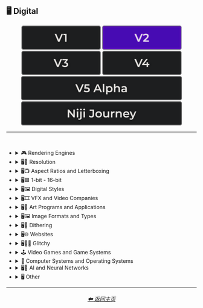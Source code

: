 <h2>🖥 Digital</h2>

<div align="center">

[<img src="/Images/Repo_Parts/Buttons/Version_Buttons/button_version_V1_inactive.webp?raw=true" alt="MidJourney V1" height="64" />](/Pages/MJ_V1/Style_Pages/Sphere/Digital.md)
[<img src="/Images/Repo_Parts/Buttons/Version_Buttons/button_version_V2_active.webp?raw=true" alt="MidJourney V2" height="64" />](/Pages/MJ_V2/Style_Pages/Sphere/Digital.md)
[<img src="/Images/Repo_Parts/Buttons/Version_Buttons/button_version_V3_inactive.webp?raw=true" alt="MidJourney V3" height="64" />](/Pages/MJ_V3/Style_Pages/Sphere/Digital.md)
[<img src="/Images/Repo_Parts/Buttons/Version_Buttons/button_version_V4_inactive.webp?raw=true" alt="MidJourney V4" height="64" />](/Pages/MJ_V4/Style_Pages/Just_The_Style/Digital.md)
<br>
[<img src="/Images/Repo_Parts/Buttons/Version_Buttons/button_version_V5_Alpha_inactive_half.webp?raw=true" alt="MidJourney V5" height="64" />](/Pages/MJ_V5/Style_Pages/Just_The_Style/Digital.md)
[<img src="/Images/Repo_Parts/Buttons/Version_Buttons/button_version_niji_inactive_half.webp?raw=true" alt="Niji Journey" height="64" />](/Pages/Niji_Journey/Style_Pages/Digital.md)

</div>

<hr>
<br>


- <details><summary>🎮 Rendering Engines</summary><p><div align="center">

    | Rendering Engine |
    | :-: |
    | <img src="/Images/MJ_V2/MidJourney_Styles_(sphere)/Wave_13/sphere_Rendering_Engine.webp?raw=true" width="256" /> |
    
    <br>

    | Octane | Cinema4D | C4D |
    | :-: | :-: | :-: |
    | <img src="/Images/MJ_V2/MidJourney_Styles_(sphere)/sphere_octane.webp?raw=true" width="256" /> | <img src="/Images/MJ_V2/MidJourney_Styles_(sphere)/sphere_Cinema4D.webp?raw=true" width="256" /> | <img src="/Images/MJ_V2/MidJourney_Styles_(sphere)/sphere_c4d.webp?raw=true/Images/MJ_V2/MidJourney_Styles_(sphere)/sphere_c4d.webp?raw=true" width="256" /> |
    
    <br>
    
    | Unreal Engine | Unity Engine |
    | :-: | :-: |
    | <img src="/Images/MJ_V2/MidJourney_Styles_(sphere)/sphere_unrealengine.webp?raw=true" width="256" /> | <img src="/Images/MJ_V2/MidJourney_Styles_(sphere)/sphere_unityengine.webp?raw=true" width="256" /> |
    
    <br>
    
    | Rendered in Houdini | Houdini-Render | Redshift Render |
    | :-: | :-: | :-: |
    | <img src="/Images/MJ_V2/MidJourney_Styles_(sphere)/sphere_RenderedInHoudini.webp?raw=true" width="256" /> | <img src="/Images/MJ_V2/MidJourney_Styles_(sphere)/sphere_Houdini-Render.webp?raw=true" width="256" /> | <img src="/Images/MJ_V2/MidJourney_Styles_(sphere)/sphere_RedshiftRender.webp?raw=true" width="256" /> |

    <br>
    
    | Blender Render | Cycles Render | OptiX-Render |
    | :-: | :-: | :-: |
    | <img src="/Images/MJ_V2/MidJourney_Styles_(sphere)/sphere_blenderrender.webp?raw=true" width="256" /> | <img src="/Images/MJ_V2/MidJourney_Styles_(sphere)/sphere_cyclesrender.webp?raw=true" width="256" /> | <img src="/Images/MJ_V2/MidJourney_Styles_(sphere)/sphere_OptiX-Render.webp?raw=true" width="256" /> |

    <br>
    
    | Povray | Vray | CryEngine |
    | :-: | :-: | :-: |
    | <img src="/Images/MJ_V2/MidJourney_Styles_(sphere)/sphere_Povray.webp?raw=true" width="256" /> | <img src="/Images/MJ_V2/MidJourney_Styles_(sphere)/sphere_vray.webp?raw=true" width="256" /> | <img src="/Images/MJ_V2/MidJourney_Styles_(sphere)/sphere_CryEngine.webp?raw=true" width="256" /> | 
    
    <br>
    
    | LuxCoreRender | Silicon Render |
    | :-: | :-: |
    | <img src="/Images/MJ_V2/MidJourney_Styles_(sphere)/sphere_LuxCoreRender.webp?raw=true" width="256" /> | <img src="/Images/MJ_V2/MidJourney_Styles_(sphere)/Wave_11/sphere_Silicon_Render.webp?raw=true" width="256" /> |

    <br>

    | MentalRay-Render | Raylectron |
    | :-: | :-: |
    | <img src="/Images/MJ_V2/MidJourney_Styles_(sphere)/sphere_MentalRay-Render.webp?raw=true" width="256" /> | <img src="/Images/MJ_V2/MidJourney_Styles_(sphere)/sphere_Raylectron.webp?raw=true" width="256" /> |

    <br>
    
    | Infini-D-Render | Zbrush | Sketchfab |
    | :-: | :-: | :-: |
    | <img src="/Images/MJ_V2/MidJourney_Styles_(sphere)/sphere_Infini-D-Render.webp?raw=true" width="256" /> | <img src="/Images/MJ_V2/MidJourney_Styles_(sphere)/sphere_Zbrush.webp?raw=true" width="256" /> | <img src="/Images/MJ_V2/MidJourney_Styles_(sphere)/sphere_Sketchfab.webp?raw=true" width="256" /> |
    
    <br>
    
    | OpenGL | DirectX |
    | :-: | :-: |
    | <img src="/Images/MJ_V2/MidJourney_Styles_(sphere)/sphere_OpenGL.webp?raw=true" width="256" /> | <img src="/Images/MJ_V2/MidJourney_Styles_(sphere)/sphere_DirectX.webp?raw=true" width="256" /> |

    <br>
    
    | Autodesk 3ds Max | SketchUp | Terragen |
    | :-: | :-: | :-: |
    | <img src="/Images/MJ_V2/MidJourney_Styles_(sphere)/sphere_Autodesk_3ds_Max.webp?raw=true" width="256" /> | <img src="/Images/MJ_V2/MidJourney_Styles_(sphere)/sphere_SketchUp.webp?raw=true" width="256" /> | <img src="/Images/MJ_V2/MidJourney_Styles_(sphere)/sphere_Terragen.webp?raw=true" width="256" /> |

    <br>
    
    | Arnold Render |
    | :-: |
    | <img src="/Images/MJ_V2/MidJourney_Styles_(sphere)/Wave_14/sphere_Arnold_Render.webp?raw=true" width="256" /> |

  </div></p></details>


- <details><summary>🖥📐 Resolution</summary><p><div align="center">

    | 4k | 8k | 16k |
    | :-: | :-: | :-: |
    | <img src="/Images/MJ_V2/MidJourney_Styles_(sphere)/sphere_4k.webp?raw=true" width="256" /> | <img src="/Images/MJ_V2/MidJourney_Styles_(sphere)/sphere_8k.webp?raw=true" width="256" /> | <img src="/Images/MJ_V2/MidJourney_Styles_(sphere)/sphere_16k.webp?raw=true" width="256" /> |
    
    <br>
    
    | 32k | Super-Resolution |
    | :-: | :-: |
    |  <img src="/Images/MJ_V2/MidJourney_Styles_(sphere)/sphere_32k.webp?raw=true" width="256" />	| <img src="/Images/MJ_V2/MidJourney_Styles_(sphere)/sphere_Super-resolution.webp?raw=true" width="256" /> |
    
    <br>

    | UHD | Ultra-HD |
    | :-: | :-: |
    | <img src="/Images/MJ_V2/MidJourney_Styles_(sphere)/Wave_14/sphere_UHD.webp?raw=true" width="256" /> | <img src="/Images/MJ_V2/MidJourney_Styles_(sphere)/sphere_Ultra-HD.webp?raw=true" width="256" /> |

    <br>
    
    | HD | Full-HD |
    | :-: | :-: |
    | <img src="/Images/MJ_V2/MidJourney_Styles_(sphere)/sphere_HD.webp?raw=true" width="256" /> | <img src="/Images/MJ_V2/MidJourney_Styles_(sphere)/sphere_Full-HD.webp?raw=true" width="256" /> |

    <br>

    | 144p | 240p | 480p |
    | :-: | :-: | :-: |
    | <img src="/Images/MJ_V2/MidJourney_Styles_(sphere)/Wave_9/sphere_144p.webp?raw=true" width="256" /> | <img src="/Images/MJ_V2/MidJourney_Styles_(sphere)/Wave_9/sphere_240p.webp?raw=true" width="256" /> | <img src="/Images/MJ_V2/MidJourney_Styles_(sphere)/Wave_9/sphere_480p.webp?raw=true" width="256" /> |

    <br>

    | 720p | 1080p |
    | :-: | :-: |
    | <img src="/Images/MJ_V2/MidJourney_Styles_(sphere)/Wave_9/sphere_720p.webp?raw=true" width="256" /> | <img src="/Images/MJ_V2/MidJourney_Styles_(sphere)/Wave_9/sphere_1080p.webp?raw=true" width="256" /> |

    </div></p></details>



- <details><summary>🖥📺 Aspect Ratios and Letterboxing</summary><p><div align="center">

    | Fullscreen | Widescreen | Anamorphic Widescreen |
    | :-: | :-: | :-: |
    | <img src="/Images/MJ_V2/MidJourney_Styles_(sphere)/Wave_9/sphere_Fullscreen.webp?raw=true" width="256" /> | <img src="/Images/MJ_V2/MidJourney_Styles_(sphere)/Wave_9/sphere_Widescreen.webp?raw=true" width="256" /> | <img src="/Images/MJ_V2/MidJourney_Styles_(sphere)/Wave_9/sphere_Anamorphic_Widescreen.webp?raw=true" width="256" /> |

    | Pillarbox | Letterboxing | Windowbox |
    | :-: | :-: | :-: |
    | <img src="/Images/MJ_V2/MidJourney_Styles_(sphere)/Wave_9/sphere_Pillarbox.webp?raw=true" width="256" /> | <img src="/Images/MJ_V2/MidJourney_Styles_(sphere)/Wave_9/sphere_Letterboxing.webp?raw=true" width="256" /> | <img src="/Images/MJ_V2/MidJourney_Styles_(sphere)/Wave_9/sphere_Windowbox.webp?raw=true" width="256" /> |

    </div></p></details>


- <details><summary>🖥🟩 1-bit - 16-bit</summary><p><div align="center">

    | 1-bit | 2-bit | 3-bit |
    | :-: | :-: | :-: |
    | <img src="/Images/MJ_V2/MidJourney_Styles_(sphere)/sphere_1-bit.webp?raw=true" width="256" /> | <img src="/Images/MJ_V2/MidJourney_Styles_(sphere)/sphere_2-bit.webp?raw=true" width="256" /> | <img src="/Images/MJ_V2/MidJourney_Styles_(sphere)/sphere_3-bit.webp?raw=true" width="256" /> | 
    
    <br>
    
    | 4-bit | 4-bit RGB | 6-bit |
    | :-: | :-: | :-: |
    | <img src="/Images/MJ_V2/MidJourney_Styles_(sphere)/sphere_4-bit.webp?raw=true" width="256" /> | <img src="/Images/MJ_V2/MidJourney_Styles_(sphere)/sphere_4-bitRGB.webp?raw=true" width="256" /> | <img src="/Images/MJ_V2/MidJourney_Styles_(sphere)/sphere_6-bit.webp?raw=true" width="256" /> |
    
    <br>
    
    | 8-bit | 8-bit RGB |
    | :-: | :-: |
    | <img src="/Images/MJ_V2/MidJourney_Styles_(sphere)/sphere_8-bit.webp?raw=true" width="256" /> | <img src="/Images/MJ_V2/MidJourney_Styles_(sphere)/sphere_8-bitRGB.webp?raw=true" width="256" /> |
    
    <br>
    
    | 12-bit | 12-bit RGB |
    | :-: | :-: |
    | <img src="/Images/MJ_V2/MidJourney_Styles_(sphere)/sphere_12-bit.webp?raw=true" width="256" /> | <img src="/Images/MJ_V2/MidJourney_Styles_(sphere)/sphere_12-bitRGB.webp?raw=true" width="256" /> |

    <br>
    
    | 16-bit | 16-bit RGB |
    | :-: | :-: |
    | <img src="/Images/MJ_V2/MidJourney_Styles_(sphere)/sphere_16-bit.webp?raw=true" width="256" /> | <img src="/Images/MJ_V2/MidJourney_Styles_(sphere)/sphere_16-bitRGB.webp?raw=true" width="256" /> |

    </div></p></details>


- <details><summary>🖥🖼 Digital Styles</summary><p><div align="center">

    | AR | VR | HQ |
    | :-: | :-: | :-: |
    | <img src="/Images/MJ_V2/MidJourney_Styles_(sphere)/sphere_AR.webp?raw=true" width="256" /> | <img src="/Images/MJ_V2/MidJourney_Styles_(sphere)/sphere_VR.webp?raw=true" width="256" /> | <img src="/Images/MJ_V2/MidJourney_Styles_(sphere)/Wave_14/sphere_HQ.webp?raw=true" width="256" /> |

    <br>
    
    | Virtualcore | Technocore |
    | :-: | :-: |
    | <img src="/Images/MJ_V2/MidJourney_Styles_(sphere)/sphere_Virtualcore.webp?raw=true" width="256" /> | <img src="/Images/MJ_V2/MidJourney_Styles_(sphere)/sphere_Technocore.webp?raw=true" width="256" /> |

    <br>

    | Cyberspace | Cyberdelic |
    | :-: | :-: |
    | <img src="/Images/MJ_V2/MidJourney_Styles_(sphere)/Wave_11/sphere_Cyberspace.webp?raw=true" width="256" /> | <img src="/Images/MJ_V2/MidJourney_Styles_(sphere)/sphere_Cyberdelic.webp?raw=true" width="256" /> |

    <br>

    | Cyberprep | Cybernoir | Cybernetics |
    | :-: | :-: | :-: |
    | <img src="/Images/MJ_V2/MidJourney_Styles_(sphere)/sphere_Cyberprep.webp?raw=true" width="256" /> | <img src="/Images/MJ_V2/MidJourney_Styles_(sphere)/Wave_11/sphere_Cybernoir.webp?raw=true" width="256" /> | <img src="/Images/MJ_V2/MidJourney_Styles_(sphere)/Wave_14/sphere_Cybernetics.webp?raw=true" width="256" /> |

    <br>

    | Hexatron | Trillwave |
    | :-: | :-: |
    | <img src="/Images/MJ_V2/MidJourney_Styles_(sphere)/sphere_Hexatron.webp?raw=true" width="256" /> | <img src="/Images/MJ_V2/MidJourney_Styles_(sphere)/Wave_11/sphere_Trillwave.webp?raw=true" width="256" /> |

    <br>

    | Analog | Analogpunk |
    | :-: | :-: |
    | <img src="/Images/MJ_V2/MidJourney_Styles_(sphere)/Wave_13/sphere_Analog.webp?raw=true" width="256" /> | <img src="/Images/MJ_V2/MidJourney_Styles_(sphere)/sphere_Analogpunk.webp?raw=true" width="256" /> |

    <br>

    | Digital | Digitalpunk |
    | :-: | :-: |
    | <img src="/Images/MJ_V2/MidJourney_Styles_(sphere)/Wave_13/sphere_Digital.webp?raw=true" width="256" /> | <img src="/Images/MJ_V2/MidJourney_Styles_(sphere)/sphere_Digitalpunk.webp?raw=true" width="256" /> |

    <br>

    | Cyber Minimalism | Frutiger Aero | Abstract Tech |
    | :-: | :-: | :-: |
    | <img src="/Images/MJ_V2/MidJourney_Styles_(sphere)/Wave_10/sphere_Cyber_Minimalism.webp?raw=true" width="256" /> | <img src="/Images/MJ_V2/MidJourney_Styles_(sphere)/Wave_10/sphere_Frutiger_Aero.webp?raw=true" width="256" /> | <img src="/Images/MJ_V2/MidJourney_Styles_(sphere)/Wave_10/sphere_Abstract_Tech.webp?raw=true" width="256" /> |

    <br>

    | Emulated | Pixelscape |
    | :-: | :-: |
    | <img src="/Images/MJ_V2/MidJourney_Styles_(sphere)/sphere_Pixelscape.webp?raw=true" width="256" /> | <img src="/Images/MJ_V2/MidJourney_Styles_(sphere)/sphere_Emulated.webp?raw=true" width="256" /> |

    <br>

    | Memecore | Old Memecore |
    | :-: | :-: |
    | <img src="/Images/MJ_V2/MidJourney_Styles_(sphere)/Wave_9/sphere_Memecore.webp?raw=true" width="256" /> | <img src="/Images/MJ_V2/MidJourney_Styles_(sphere)/Wave_10/sphere_Old_Memecore.webp?raw=true" width="256" /> |

    <br>

    | Old Web |
    | :-: |
    | <img src="/Images/MJ_V2/MidJourney_Styles_(sphere)/Wave_10/sphere_Old_Web.webp?raw=true" width="256" /> |

    <br>

    | Algorithmic |
    | :-: |
    | <img src="/Images/MJ_V2/MidJourney_Styles_(sphere)/sphere_algorithmic.webp?raw=true" width="256" /> |

  </div></p></details>
 
- <details><summary>🖥🎞 VFX and Video Companies</summary><p><div align="center">

    | Disney | Pixar | Dreamworks |
    | :-: | :-: | :-: |
    | <img src="/Images/MJ_V2/MidJourney_Styles_(sphere)/sphere_Disney.webp?raw=true" width="256" /> | <img src="/Images/MJ_V2/MidJourney_Styles_(sphere)/sphere_Pixar.webp?raw=true" width="256" /> | <img src="/Images/MJ_V2/MidJourney_Styles_(sphere)/sphere_Dreamworks.webp?raw=true" width="256" /> |

    | IMAX | Imageworks | Framestore |
    | :-: | :-: | :-: |
    | <img src="/Images/MJ_V2/MidJourney_Styles_(sphere)/sphere_IMAX.webp?raw=true" width="256" /> | <img src="/Images/MJ_V2/MidJourney_Styles_(sphere)/sphere_Imageworks.webp?raw=true" width="256" /> | <img src="/Images/MJ_V2/MidJourney_Styles_(sphere)/sphere_Framestore.webp?raw=true" width="256" /> |

    | Pixomondo | Luma Pictures | Criterion Collection |
    | :-: | :-: | :-: |
    | <img src="/Images/MJ_V2/MidJourney_Styles_(sphere)/sphere_Pixomondo.webp?raw=true" width="256" /> | <img src="/Images/MJ_V2/MidJourney_Styles_(sphere)/sphere_Luma_Pictures.webp?raw=true" width="256" /> | <img src="/Images/MJ_V2/MidJourney_Styles_(sphere)/sphere_Criterion_Collection.webp?raw=true" width="256" /> |

  </div></p></details>

- <details><summary>🖥🎨 Art Programs and Applications</summary><p><div align="center">

    | Program | App | Application |
    | :-: | :-: | :-: |
    | <img src="/Images/MJ_V2/MidJourney_Styles_(sphere)/Wave_13/sphere_Program.webp?raw=true" width="256" /> | <img src="/Images/MJ_V2/MidJourney_Styles_(sphere)/Wave_13/sphere_App.webp?raw=true" width="256" /> | <img src="/Images/MJ_V2/MidJourney_Styles_(sphere)/Wave_13/sphere_Application.webp?raw=true" width="256" /> |
    
    <br>

    | Microsoft Paint | MSPaint | Drawn in Kid Pix |
    | :-: | :-: | :-: |
    | <img src="/Images/MJ_V2/MidJourney_Styles_(sphere)/sphere_MicrosoftPaint.webp?raw=true" width="256" /> | <img src="/Images/MJ_V2/MidJourney_Styles_(sphere)/sphere_MSPaint.webp?raw=true" width="256" /> | <img src="/Images/MJ_V2/MidJourney_Styles_(sphere)/sphere_Drawn_in_Kid_Pix.webp?raw=true" width="256" /> |
    
    <br>
    
    | Photoshop | Adobe Lightroom | Drawn in Illustrator |
    | :-: | :-: | :-: |
    | <img src="/Images/MJ_V2/MidJourney_Styles_(sphere)/sphere_photoshop.webp?raw=true" width="256" /> | <img src="/Images/MJ_V2/MidJourney_Styles_(sphere)/sphere_Adobe_Lightroom.webp?raw=true" width="256" /> | <img src="/Images/MJ_V2/MidJourney_Styles_(sphere)/sphere_Drawn_in_Illustrator.webp?raw=true" width="256" /> |

    <br>

    | Adobe Premier | After Effects |
    | :-: | :-: |
    | <img src="/Images/MJ_V2/MidJourney_Styles_(sphere)/sphere_Adobe_Premier.webp?raw=true" width="256" /> | <img src="/Images/MJ_V2/MidJourney_Styles_(sphere)/sphere_After_Effects.webp?raw=true" width="256" /> |

    <br>

    | Adobe Flash | Shockwave Flashplayer |
    | :-: | :-: |
    | <img src="/Images/MJ_V2/MidJourney_Styles_(sphere)/sphere_Adobe_Flash.webp?raw=true" width="256" /> | <img src="/Images/MJ_V2/MidJourney_Styles_(sphere)/sphere_Shockwave_Flashplayer.webp?raw=true" width="256" /> |

    <br>

    | Drawn in Paint.NET | Drawn in GIMP | Drawn in Photo-Paint-X5 |
    | :-: | :-: | :-: |
    | <img src="/Images/MJ_V2/MidJourney_Styles_(sphere)/sphere_Drawn_in_Paint.NET.webp?raw=true" width="256" /> | <img src="/Images/MJ_V2/MidJourney_Styles_(sphere)/sphere_Drawn_in_GIMP.webp?raw=true" width="256" /> | <img src="/Images/MJ_V2/MidJourney_Styles_(sphere)/sphere_Drawn_in_Photo-Paint-X5.webp?raw=true" width="256" /> |

    <br>

    | Drawn in Aseprite | Drawn in Pyxel Edit |
    | :-: | :-: |
    | <img src="/Images/MJ_V2/MidJourney_Styles_(sphere)/sphere_Drawn_in_Aseprite.webp?raw=true" width="256" /> | <img src="/Images/MJ_V2/MidJourney_Styles_(sphere)/sphere_Drawn_in_Pyxel_Edit.webp?raw=true" width="256" /> |

  </div></p></details>



- <details><summary>🖥🖼 Image Formats and Types</summary><p><div align="center">

    | Graphic | Graphics |
    | :-: | :-: |
    | <img src="/Images/MJ_V2/MidJourney_Styles_(sphere)/Wave_13/sphere_Graphic.webp?raw=true" width="256" /> | <img src="/Images/MJ_V2/MidJourney_Styles_(sphere)/Wave_13/sphere_Graphics.webp?raw=true" width="256" /> |
    
    <br>
    
    | Picture | Image |
    | :-: | :-: |
    | <img src="/Images/MJ_V2/MidJourney_Styles_(sphere)/Wave_13/sphere_Picture.webp?raw=true" width="256" /> | <img src="/Images/MJ_V2/MidJourney_Styles_(sphere)/Wave_13/sphere_Image.webp?raw=true" width="256" /> |
    
    <br>

    | Raster | Vector Graphics |
    | :-: | :-: |
    | <img src="/Images/MJ_V2/MidJourney_Styles_(sphere)/sphere_raster.webp?raw=true" width="256" /> | <img src="/Images/MJ_V2/MidJourney_Styles_(sphere)/sphere_vectorgraphics.webp?raw=true" width="256" /> |
    
    <br>
    
    | Bitmap | Jpeg | Icon |
    | :-: | :-: | :-: |
    | <img src="/Images/MJ_V2/MidJourney_Styles_(sphere)/sphere_bitmap.webp?raw=true" width="256" /> | <img src="/Images/MJ_V2/MidJourney_Styles_(sphere)/sphere_jpeg.webp?raw=true" width="256" /> | <img src="/Images/MJ_V2/MidJourney_Styles_(sphere)/sphere_icon.webp?raw=true" width="256" /> |
    
    <br>

    | Animated GIF | Video |
    | :-: | :-: |
    | <img src="/Images/MJ_V2/MidJourney_Styles_(sphere)/Wave_10/sphere_Animated_GIF.webp?raw=true" width="256" /> | <img src="/Images/MJ_V2/MidJourney_Styles_(sphere)/Wave_13/sphere_Video.webp?raw=true" width="256" /> |

    <br>

    | Render | Rendered | Rendering |
    | :-: | :-: | :-: |
    | <img src="/Images/MJ_V2/MidJourney_Styles_(sphere)/Wave_13/sphere_Render.webp?raw=true" width="256" /> | <img src="/Images/MJ_V2/MidJourney_Styles_(sphere)/Wave_13/sphere_Rendered.webp?raw=true" width="256" /> | <img src="/Images/MJ_V2/MidJourney_Styles_(sphere)/Wave_13/sphere_Rendering.webp?raw=true" width="256" /> |
    
    <br>

    | 3D Model | 3D Render | Precision Rendering |
    | :-: | :-: | :-: |
    | <img src="/Images/MJ_V2/MidJourney_Styles_(sphere)/sphere_3Dmodel.webp?raw=true" width="256" /> | <img src="/Images/MJ_V2/MidJourney_Styles_(sphere)/sphere_3Drender.webp?raw=true" width="256" /> | <img src="/Images/MJ_V2/MidJourney_Styles_(sphere)/sphere_Precision_Rendering.webp?raw=true" width="256" /> |
    
    <br>
    
    | Wiremap | Lowpoly | Low Poly |
    | :-: | :-: | :-: |
    | <img src="/Images/MJ_V2/MidJourney_Styles_(sphere)/sphere_Wiremap.webp?raw=true" width="256" /> | <img src="/Images/MJ_V2/MidJourney_Styles_(sphere)/sphere_Lowpoly.webp?raw=true" width="256" /> | <img src="/Images/MJ_V2/MidJourney_Styles_(sphere)/sphere_Low_Poly.webp?raw=true" width="256" /> |

    <br>

    | Pre-Rendered Graphics | Physically Based Rendering |
    | :-: | :-: |
    | <img src="/Images/MJ_V2/MidJourney_Styles_(sphere)/sphere_Pre-rendered_graphics.webp?raw=true" width="256" /> | <img src="/Images/MJ_V2/MidJourney_Styles_(sphere)/sphere_Physically_Based_Rendering.webp?raw=true" width="256" /> |

    <br>
    
    | Holographic | Holography |
    | :-: | :-: |
    | <img src="/Images/MJ_V2/MidJourney_Styles_(sphere)/sphere_holographic.webp?raw=true" width="256" /> | <img src="/Images/MJ_V2/MidJourney_Styles_(sphere)/sphere_Holography.webp?raw=true" width="256" /> |
    
    <br>
    
    | Texture | Seamless Texture |
    | :-: | :-: |
    | <img src="/Images/MJ_V2/MidJourney_Styles_(sphere)/Wave_13/sphere_Texture.webp?raw=true" width="256" /> | <img src="/Images/MJ_V2/MidJourney_Styles_(sphere)/Wave_13/sphere_Seamless_Texture.webp?raw=true" width="256" /> |
    
    <br>

    | Digital Art | Pixel Art | Voxel Art |
    | :-: | :-: | :-: |
    | <img src="/Images/MJ_V2/MidJourney_Styles_(sphere)/sphere_digitalart.webp?raw=true" width="256" /> | <img src="/Images/MJ_V2/MidJourney_Styles_(sphere)/sphere_pixelart.webp?raw=true" width="256" /> | <img src="/Images/MJ_V2/MidJourney_Styles_(sphere)/sphere_voxelart.webp?raw=true" width="256" /> | 
    
    <br>

    | Pixel-Perfect | ASCII | Tilemap |
    | :-: | :-: | :-: |
    | <img src="/Images/MJ_V2/MidJourney_Styles_(sphere)/sphere_Pixel-Perfect.webp?raw=true" width="256" /> | <img src="/Images/MJ_V2/MidJourney_Styles_(sphere)/sphere_ASCII.webp?raw=true" width="256" /> | <img src="/Images/MJ_V2/MidJourney_Styles_(sphere)/sphere_tilemap.webp?raw=true" width="256" /> |
    
    <br>
    
    | Meme | NFT | Clip Art |
    | :-: | :-: | :-: |
    | <img src="/Images/MJ_V2/MidJourney_Styles_(sphere)/sphere_Meme.webp?raw=true" width="256" /> | <img src="/Images/MJ_V2/MidJourney_Styles_(sphere)/sphere_NFT.webp?raw=true" width="256" /> | <img src="/Images/MJ_V2/MidJourney_Styles_(sphere)/sphere_Clip_Art.webp?raw=true" width="256" /> |
    
    <br>
    
    | Photomontage | Stock Photo | Wallpaper |
    | :-: | :-: | :-: |
    | <img src="/Images/MJ_V2/MidJourney_Styles_(sphere)/sphere_Photomontage.webp?raw=true" width="256" /> | <img src="/Images/MJ_V2/MidJourney_Styles_(sphere)/sphere_Stock_Photo.webp?raw=true" width="256" /> | <img src="/Images/MJ_V2/MidJourney_Styles_(sphere)/sphere_Wallpaper.webp?raw=true" width="256" /> |

    <br>

    | Procedural Texture | Algorithmic Art | Character Design |
    | :-: | :-: | :-: |
    | <img src="/Images/MJ_V2/MidJourney_Styles_(sphere)/sphere_Procedural_Texture.webp?raw=true" width="256" /> | <img src="/Images/MJ_V2/MidJourney_Styles_(sphere)/sphere_Algorithmic_Art.webp?raw=true" width="256" /> | <img src="/Images/MJ_V2/MidJourney_Styles_(sphere)/Wave_12/sphere_Character_Design.webp?raw=true" width="256" /> |

    <br>
    
    | Creative Commons Attribution |
    | :-: |
    | <img src="/Images/MJ_V2/MidJourney_Styles_(sphere)/Wave_14/sphere_Creative_Commons_Attribution.webp?raw=true" width="256" /> |

  </div></p></details>



- <details><summary>🖥🏁 Dithering</summary><p><div align="center">

    | Dither | Dithering |
    | :-: | :-: |
    | <img src="/Images/MJ_V2/MidJourney_Styles_(sphere)/Wave_13/sphere_Dither.webp?raw=true" width="256" /> | <img src="/Images/MJ_V2/MidJourney_Styles_(sphere)/sphere_dithering.webp?raw=true" width="256" /> |
    
    <br>

    | Floyd–Steinberg Dithering | Bayer-Matrix Dithering |
    | :-: | :-: |
    | <img src="/Images/MJ_V2/MidJourney_Styles_(sphere)/sphere_FloydSteinberg_Dithering.webp?raw=true" width="256" /> | <img src="/Images/MJ_V2/MidJourney_Styles_(sphere)/sphere_Bayer-Matrix_Dithering.webp?raw=true" width="256" /> |

    <br>

    | 2x2-Bayer-Matrix Dithering | 4x4-Bayer-Matrix Dithering | 8x8-Bayer-Matrix Dithering |
    | :-: | :-: | :-: |
    | <img src="/Images/MJ_V2/MidJourney_Styles_(sphere)/sphere_2x2-Bayer-Matrix_Dithering.webp?raw=true" width="256" /> | <img src="/Images/MJ_V2/MidJourney_Styles_(sphere)/sphere_4x4-Bayer-Matrix_Dithering.webp?raw=true" width="256" /> | <img src="/Images/MJ_V2/MidJourney_Styles_(sphere)/sphere_8x8-Bayer-Matrix_Dithering.webp?raw=true" width="256" /> |

    <br>

    | Burkes Dithering | Stucki Dithering | Atkinson Dithering |
    | :-: | :-: | :-: |
    | <img src="/Images/MJ_V2/MidJourney_Styles_(sphere)/sphere_Burkes_Dithering.webp?raw=true" width="256" /> | <img src="/Images/MJ_V2/MidJourney_Styles_(sphere)/sphere_Stucki_Dithering.webp?raw=true" width="256" /> | <img src="/Images/MJ_V2/MidJourney_Styles_(sphere)/sphere_Atkinson_Dithering.webp?raw=true" width="256" /> |

    <br>

    | Jarvis-Judice-Ninke Dithering | Sierra Dithering | Gradient-Based Error-Diffusion Dithering |
    | :-: | :-: | :-: |
    | <img src="/Images/MJ_V2/MidJourney_Styles_(sphere)/sphere_Jarvis-Judice-Ninke_Dithering.webp?raw=true" width="256" /> | <img src="/Images/MJ_V2/MidJourney_Styles_(sphere)/sphere_Sierra_Dithering.webp?raw=true" width="256" /> | <img src="/Images/MJ_V2/MidJourney_Styles_(sphere)/sphere_Gradient-Based_Error-Diffusion_Dithering.webp?raw=true" width="256" /> |

  </div></p></details>



- <details><summary>🖥🌐 Websites</summary><p><div align="center">

    | Website | Webbrutalism | Geocities |
    | :-: | :-: | :-: |
    | <img src="/Images/MJ_V2/MidJourney_Styles_(sphere)/sphere_Website.webp?raw=true" width="256" /> | <img src="/Images/MJ_V2/MidJourney_Styles_(sphere)/sphere_Webbrutalism.webp?raw=true" width="256" /> | <img src="/Images/MJ_V2/MidJourney_Styles_(sphere)/sphere_Geocities.webp?raw=true" width="256" /> |
    
    <br>

    | Artstation | Trending on Artstation | Polycount |
    | :-: | :-: | :-: |
    | <img src="/Images/MJ_V2/MidJourney_Styles_(sphere)/sphere_Artstation.webp?raw=true" width="256" /> | <img src="/Images/MJ_V2/MidJourney_Styles_(sphere)/sphere_TrendingonArtstation.webp?raw=true" width="256" /> | <img src="/Images/MJ_V2/MidJourney_Styles_(sphere)/Wave_9/sphere_Polycount.webp?raw=true" width="256" /> |
    
    <br>

    | DeviantArt | Flickr | Behance |
    | :-: | :-: | :-: |
    | <img src="/Images/MJ_V2/MidJourney_Styles_(sphere)/sphere_DeviantArt.webp?raw=true" width="256" /> | <img src="/Images/MJ_V2/MidJourney_Styles_(sphere)/sphere_Flickr.webp?raw=true" width="256" />  | <img src="/Images/MJ_V2/MidJourney_Styles_(sphere)/Wave_14/sphere_Behance.webp?raw=true" width="256" /> |

    <br>
    
    | Social Media |
    | :-: |
    | <img src="/Images/MJ_V2/MidJourney_Styles_(sphere)/sphere_Social_Media.webp?raw=true" width="256" /> |

    <br>

    | Art on Instagram | Instagram-Art | Artstation-Art |
    | :-: | :-: | :-: |
    | <img src="/Images/MJ_V2/MidJourney_Styles_(sphere)/sphere_ArtonInstagram.webp?raw=true" width="256" /> | <img src="/Images/MJ_V2/MidJourney_Styles_(sphere)/Wave_13/sphere_Instagram-Art.webp?raw=true" width="256" /> | <img src="/Images/MJ_V2/MidJourney_Styles_(sphere)/Wave_13/sphere_Artstation-Art.webp?raw=true" width="256" /> |
    
    <br>
    
    | CGSociety | Pixiv | Unsplash |
    | :-: | :-: | :-: |
    | <img src="/Images/MJ_V2/MidJourney_Styles_(sphere)/sphere_CGSociety.webp?raw=true" width="256" /> | <img src="/Images/MJ_V2/MidJourney_Styles_(sphere)/sphere_Pixiv.webp?raw=true" width="256" /> | <img src="/Images/MJ_V2/MidJourney_Styles_(sphere)/sphere_Unsplash.webp?raw=true" width="256" /> |

    <br>
    
    | Google Maps |
    | :-: |
    | <img src="/Images/MJ_V2/MidJourney_Styles_(sphere)/Wave_12/sphere_Google_Maps.webp?raw=true" width="256" /> |

  </div></p></details>


- <details><summary>🖥👩‍💻 Glitchy</summary><p><div align="center">

    | Glitchcore | Matrix |
    | :-: | :-: |
    | <img src="/Images/MJ_V2/MidJourney_Styles_(sphere)/sphere_Glitchcore.webp?raw=true" width="256" /> | <img src="/Images/MJ_V2/MidJourney_Styles_(sphere)/sphere_matrix.webp?raw=true" width="256" /> |

    | Glitchy | Glitching |
    | :-: | :-: |
    | <img src="/Images/MJ_V2/MidJourney_Styles_(sphere)/sphere_glitchy.webp?raw=true" width="256" /> | <img src="/Images/MJ_V2/MidJourney_Styles_(sphere)/sphere_Glitching.webp?raw=true" width="256" /> |
    
    <br>
    
    | Data Moshing | Datamoshing | Databending |
    | :-: | :-: | :-: |
    | <img src="/Images/MJ_V2/MidJourney_Styles_(sphere)/sphere_data_moshing.webp?raw=true" width="256" /> | <img src="/Images/MJ_V2/MidJourney_Styles_(sphere)/sphere_datamoshing.webp?raw=true" width="256" /> | <img src="/Images/MJ_V2/MidJourney_Styles_(sphere)/sphere_Databending.webp?raw=true" width="256" /> |
    
    <br>
    
    | Data Manipulation | Artifacting | Fuzzing |
    | :-: | :-: | :-: |
    | <img src="/Images/MJ_V2/MidJourney_Styles_(sphere)/sphere_Data_Manipulation.webp?raw=true" width="256" /> | <img src="/Images/MJ_V2/MidJourney_Styles_(sphere)/sphere_Artifacting.webp?raw=true" width="256" /> | <img src="/Images/MJ_V2/MidJourney_Styles_(sphere)/sphere_Fuzzing.webp?raw=true" width="256" /> |

  </div></p></details>


- <details><summary>🕹 Video Games and Game Systems</summary><p>

  - <details><summary>🕹🖼 Video Game Styles</summary><p><div align="center">

    | Game | Video Game | Flash Game |
    | :-: | :-: | :-: |
    | <img src="/Images/MJ_V2/MidJourney_Styles_(sphere)/Wave_13/sphere_Game.webp?raw=true" width="256" /> | <img src="/Images/MJ_V2/MidJourney_Styles_(sphere)/sphere_videogame.webp?raw=true" width="256" /> | <img src="/Images/MJ_V2/MidJourney_Styles_(sphere)/sphere_Flash_Game.webp?raw=true" width="256" /> |
    
    <br>
    
    | HD Mod |
    | :-: |
    | <img src="/Images/MJ_V2/MidJourney_Styles_(sphere)/sphere_HD_Mod.webp?raw=true" width="256" /> |
    
    <br>
    
    | Gamercore | Nintencore | Nintendo |
    | :-: | :-: | :-: |
    | <img src="/Images/MJ_V2/MidJourney_Styles_(sphere)/sphere_Gamercore.webp?raw=true" width="256" /> | <img src="/Images/MJ_V2/MidJourney_Styles_(sphere)/sphere_Nintencore.webp?raw=true" width="256" /> | <img src="/Images/MJ_V2/MidJourney_Styles_(sphere)/Wave_14/sphere_Nintendo.webp?raw=true" width="256" /> |
    
    <br>
    
    | Tetris | Pacman |
    | :-: | :-: |
    | <img src="/Images/MJ_V2/MidJourney_Styles_(sphere)/sphere_Tetris.webp?raw=true" width="256" /> | <img src="/Images/MJ_V2/MidJourney_Styles_(sphere)/sphere_Pacman.webp?raw=true" width="256" /> |
    
    <br>
    
    | Minecraft | Terraria |
    | :-: | :-: |
    | <img src="/Images/MJ_V2/MidJourney_Styles_(sphere)/sphere_Minecraft.webp?raw=true" width="256" /> | <img src="/Images/MJ_V2/MidJourney_Styles_(sphere)/sphere_Terraria.webp?raw=true" width="256" /> |
    
    <br>
    
    | Roblox |
    | :-: |
    | <img src="/Images/MJ_V2/MidJourney_Styles_(sphere)/Wave_10/sphere_Roblox.webp?raw=true" width="256" /> |
    
    <br>
    
    | No Mans Sky |
    | :-: |
    | <img src="/Images/MJ_V2/MidJourney_Styles_(sphere)/Wave_10/sphere_No_Mans_Sky.webp?raw=true" width="256" /> |
    
    <br>
    
    | Farmville |
    | :-: |
    | <img src="/Images/MJ_V2/MidJourney_Styles_(sphere)/Wave_14/sphere_Farmville.webp?raw=true" width="256" /> |
    
    <br>
    
    | Guitar Hero |
    | :-: |
    | <img src="/Images/MJ_V2/MidJourney_Styles_(sphere)/Wave_14/sphere_Guitar_Hero.webp?raw=true" width="256" /> |
    
    <br>
    
    | Fallout | Skyrim |
    | :-: | :-: |
    | <img src="/Images/MJ_V2/MidJourney_Styles_(sphere)/sphere_Fallout.webp?raw=true" width="256" /> | <img src="/Images/MJ_V2/MidJourney_Styles_(sphere)/sphere_Skyrim.webp?raw=true" width="256" /> |
    
    <br>
    
    | Polybius | LSD-Dream-Emulator |
    | :-: | :-: |
    | <img src="/Images/MJ_V2/MidJourney_Styles_(sphere)/sphere_Polybius.webp?raw=true" width="256" /> | <img src="/Images/MJ_V2/MidJourney_Styles_(sphere)/sphere_LSD-Dream-Emulator.webp?raw=true" width="256" /> |

    </div></p></details>


  - <details><summary>🕹👾 Game System Graphics</summary><p><div align="center">

    | Atari Graphics |
    | :-: |
    | <img src="/Images/MJ_V2/MidJourney_Styles_(sphere)/sphere_AtariGraphics.webp?raw=true" width="256" /> |

    <br>

    | Atari 2600 | Atari 2600 Palette |
    | :-: | :-: |
    | <img src="/Images/MJ_V2/MidJourney_Styles_(sphere)/sphere_Atari_2600.webp?raw=true" width="256" /> | <img src="/Images/MJ_V2/MidJourney_Styles_(sphere)/sphere_Atari_2600_Palette.webp?raw=true" width="256" /> |

    <br>

    | Atari ST | Atari ST Palette |
    | :-: | :-: |
    | <img src="/Images/MJ_V2/MidJourney_Styles_(sphere)/sphere_Atari_ST.webp?raw=true" width="256" /> | <img src="/Images/MJ_V2/MidJourney_Styles_(sphere)/sphere_Atari_ST_Palette.webp?raw=true" width="256" /> |

    <br>

    | PS1 Graphics |
    | :-: |
    | <img src="/Images/MJ_V2/MidJourney_Styles_(sphere)/sphere_PS1_Graphics.webp?raw=true" width="256" /> |

    <br>

    | PS2 Graphics | PS3 Graphics |
    | :-: | :-: |
    | <img src="/Images/MJ_V2/MidJourney_Styles_(sphere)/Wave_10/sphere_PS2_Graphics.webp?raw=true" width="256" /> | <img src="/Images/MJ_V2/MidJourney_Styles_(sphere)/Wave_10/sphere_PS3_Graphics.webp?raw=true" width="256" /> |
    
    <br>
    
    | PS4 Graphics | PS5 Graphics |
    | :-: | :-: |
    | <img src="/Images/MJ_V2/MidJourney_Styles_(sphere)/Wave_10/sphere_PS4_Graphics.webp?raw=true" width="256" /> | <img src="/Images/MJ_V2/MidJourney_Styles_(sphere)/Wave_10/sphere_PS5_Graphics.webp?raw=true" width="256" /> |
    
    <br>
    
    | PSP Graphics | PS Vita Graphics |
    | :-: | :-: |
    | <img src="/Images/MJ_V2/MidJourney_Styles_(sphere)/Wave_10/sphere_PSP_Graphics.webp?raw=true" width="256" /> | <img src="/Images/MJ_V2/MidJourney_Styles_(sphere)/Wave_10/sphere_PS_Vita_Graphics.webp?raw=true" width="256" /> |
    
    <br>

    | Xbox Graphics | Xbox 360 Graphics |
    | :-: | :-: |
    | <img src="/Images/MJ_V2/MidJourney_Styles_(sphere)/Wave_10/sphere_Xbox_Graphics.webp?raw=true" width="256" /> | <img src="/Images/MJ_V2/MidJourney_Styles_(sphere)/sphere_Xbox_360_Graphics.webp?raw=true" width="256" /> |

    <br>

    | Xbox One Graphics | Xbox One X Graphics |
    | :-: | :-: |
    | <img src="/Images/MJ_V2/MidJourney_Styles_(sphere)/Wave_10/sphere_Xbox_One_Graphics.webp?raw=true" width="256" /> | <img src="/Images/MJ_V2/MidJourney_Styles_(sphere)/Wave_10/sphere_Xbox_One_X_Graphics.webp?raw=true" width="256" /> |

    <br>

    | NES | NES Palette |
    | :-: | :-: |
    | <img src="/Images/MJ_V2/MidJourney_Styles_(sphere)/sphere_NES.webp?raw=true" width="256" /> | <img src="/Images/MJ_V2/MidJourney_Styles_(sphere)/sphere_NES_Palette.webp?raw=true" width="256" /> |

    <br>

    | SNES | SNES Palette |
    | :-: | :-: |
    | <img src="/Images/MJ_V2/MidJourney_Styles_(sphere)/sphere_SNES.webp?raw=true" width="256" /> | <img src="/Images/MJ_V2/MidJourney_Styles_(sphere)/sphere_SNES_Palette.webp?raw=true" width="256" /> |

    <br>

    | Nintendo 64 Graphics | GameCube Graphics |
    | :-: | :-: |
    | <img src="/Images/MJ_V2/MidJourney_Styles_(sphere)/sphere_Nintendo_64_Graphics.webp?raw=true" width="256" /> | <img src="/Images/MJ_V2/MidJourney_Styles_(sphere)/Wave_10/sphere_GameCube_Graphics.webp?raw=true" width="256" /> |

    <br>

    | Wii Graphics | Wii U Graphics |
    | :-: | :-: |
    | <img src="/Images/MJ_V2/MidJourney_Styles_(sphere)/sphere_Wii_Graphics.webp?raw=true" width="256" /> | <img src="/Images/MJ_V2/MidJourney_Styles_(sphere)/Wave_10/sphere_Wii_U_Graphics.webp?raw=true" width="256" /> |

    <br>

    | Nintendo Switch Graphics |
    | :-: |
    | <img src="/Images/MJ_V2/MidJourney_Styles_(sphere)/Wave_10/sphere_Nintendo_Switch_Graphics.webp?raw=true" width="256" /> |

    <br>

    | Game Boy | Game Boy Palette | Gameboy Graphics |
    | :-: | :-: | :-: |
    | <img src="/Images/MJ_V2/MidJourney_Styles_(sphere)/sphere_Game_Boy.webp?raw=true" width="256" /> | <img src="/Images/MJ_V2/MidJourney_Styles_(sphere)/sphere_Game_Boy_Palette.webp?raw=true" width="256" /> | <img src="/Images/MJ_V2/MidJourney_Styles_(sphere)/Wave_10/sphere_Gameboy_Graphics.webp?raw=true" width="256" /> |

    <br>

    | Game Boy Color | Game Boy Color Palette |
    | :-: | :-: |
    | <img src="/Images/MJ_V2/MidJourney_Styles_(sphere)/sphere_Game_Boy_Color.webp?raw=true" width="256" /> | <img src="/Images/MJ_V2/MidJourney_Styles_(sphere)/sphere_Game_Boy_Color_Palette.webp?raw=true" width="256" /> |

    <br>

    | Game Boy Advance | Game Boy Advance Palette |
    | :-: | :-: |
    | <img src="/Images/MJ_V2/MidJourney_Styles_(sphere)/sphere_Game_Boy_Advance.webp?raw=true" width="256" /> | <img src="/Images/MJ_V2/MidJourney_Styles_(sphere)/sphere_Game_Boy_Advance_Palette.webp?raw=true" width="256" /> |

    <br>

    | Nintendo DS Graphics | Nintendo 3DS Graphics |
    | :-: | :-: |
    | <img src="/Images/MJ_V2/MidJourney_Styles_(sphere)/Wave_10/sphere_Nintendo_DS_Graphics.webp?raw=true" width="256" /> | <img src="/Images/MJ_V2/MidJourney_Styles_(sphere)/Wave_10/sphere_Nintendo_3DS_Graphics.webp?raw=true" width="256" /> |

    </div></p></details>

  </p></details>
  

- <details><summary>💾 Computer Systems and Operating Systems</summary><p>

  - <details><summary>💾🖥 Computer System Graphics</summary><p><div align="center">

    | PC Graphics |
    | :-: |
    | <img src="/Images/MJ_V2/MidJourney_Styles_(sphere)/Wave_10/sphere_PC_Graphics.webp?raw=true" width="256" /> |

    <br>

    | 90s Computer Graphics | 1990s Computer Graphics |
    | :-: | :-: |
    | <img src="/Images/MJ_V2/MidJourney_Styles_(sphere)/sphere_90scomputergraphics.webp?raw=true" width="256" /> | <img src="/Images/MJ_V2/MidJourney_Styles_(sphere)/sphere_1990s_Computer_Graphics.webp?raw=true" width="256" /> |
    
    <br>
    
    | Commodore 64 | Commodore 64 Palette |
    | :-: | :-: |
    | <img src="/Images/MJ_V2/MidJourney_Styles_(sphere)/sphere_Commodore_64.webp?raw=true" width="256" /> | <img src="/Images/MJ_V2/MidJourney_Styles_(sphere)/sphere_Commodore_64_Palette.webp?raw=true" width="256" /> |

    <br>

    | Commodore 128 | Commodore 128 Palette |
    | :-: | :-: |
    | <img src="/Images/MJ_V2/MidJourney_Styles_(sphere)/sphere_Commodore_128.webp?raw=true" width="256" /> | <img src="/Images/MJ_V2/MidJourney_Styles_(sphere)/sphere_Commodore_128_Palette.webp?raw=true" width="256" /> |

    <br>

    | Commodore VIC-20 | Commodore VIC-20 Palette |
    | :-: | :-: |
    | <img src="/Images/MJ_V2/MidJourney_Styles_(sphere)/sphere_Commodore_VIC-20.webp?raw=true" width="256" /> | <img src="/Images/MJ_V2/MidJourney_Styles_(sphere)/sphere_Commodore_VIC-20_Palette.webp?raw=true" width="256" /> |

    <br>

    | Amiga OCS Graphics | Teletext | Teletext Palette |
    | :-: | :-: | :-: |
    | <img src="/Images/MJ_V2/MidJourney_Styles_(sphere)/sphere_AmigaOCSGraphics.webp?raw=true" width="256" /> | <img src="/Images/MJ_V2/MidJourney_Styles_(sphere)/sphere_Teletext.webp?raw=true" width="256" /> | <img src="/Images/MJ_V2/MidJourney_Styles_(sphere)/sphere_Teletext_Palette.webp?raw=true" width="256" /> |

    <br>

    | Apple II | Apple II Palette |
    | :-: | :-: |
    | <img src="/Images/MJ_V2/MidJourney_Styles_(sphere)/sphere_Apple_II.webp?raw=true" width="256" /> | <img src="/Images/MJ_V2/MidJourney_Styles_(sphere)/sphere_Apple_II_Palette.webp?raw=true" width="256" /> |

    <br>

    | Apple IIGS | IIGS Graphics | Apple IIGS Palette |
    | :-: | :-: | :-: |
    | <img src="/Images/MJ_V2/MidJourney_Styles_(sphere)/sphere_Apple_IIgs.webp?raw=true" width="256" /> | <img src="/Images/MJ_V2/MidJourney_Styles_(sphere)/sphere_IIGSGraphics.webp?raw=true" width="256" /> | <img src="/Images/MJ_V2/MidJourney_Styles_(sphere)/sphere_Apple_IIgs_Palette.webp?raw=true" width="256" /> |

    <br>

    | ZX Spectrum | ZX Spectrum Palette |
    | :-: | :-: |
    | <img src="/Images/MJ_V2/MidJourney_Styles_(sphere)/sphere_ZX_Spectrum.webp?raw=true" width="256" /> | <img src="/Images/MJ_V2/MidJourney_Styles_(sphere)/sphere_ZX_Spectrum_Palette.webp?raw=true" width="256" /> |

    <br>

    | Mattel Aquarius | Mattel Aquarius Palette |
    | :-: | :-: |
    | <img src="/Images/MJ_V2/MidJourney_Styles_(sphere)/sphere_Mattel_Aquarius.webp?raw=true" width="256" /> | <img src="/Images/MJ_V2/MidJourney_Styles_(sphere)/sphere_Mattel_Aquarius_Palette.webp?raw=true" width="256" /> |

    </div></p></details>


  - <details><summary>💾💽 Operating Systems</summary><p><div align="center">

    | OS | Operating System |
    | :-: | :-: |
    | <img src="/Images/MJ_V2/MidJourney_Styles_(sphere)/Wave_13/sphere_OS.webp?raw=true" width="256" /> | <img src="/Images/MJ_V2/MidJourney_Styles_(sphere)/Wave_13/sphere_Operating_System.webp?raw=true" width="256" /> |
    
    <br>
    
    | DOS | MS-DOS |
    | :-: | :-: |
    | <img src="/Images/MJ_V2/MidJourney_Styles_(sphere)/sphere_DOS.webp?raw=true" width="256" /> | <img src="/Images/MJ_V2/MidJourney_Styles_(sphere)/sphere_MS-DOS.webp?raw=true" width="256" /> |

    <br>

    | Windows-95 | Windows-XP | Windows-Vista |
    | :-: | :-: | :-: |
    | <img src="/Images/MJ_V2/MidJourney_Styles_(sphere)/sphere_Windows-95.webp?raw=true" width="256" /> | <img src="/Images/MJ_V2/MidJourney_Styles_(sphere)/sphere_Windows-XP.webp?raw=true" width="256" /> | <img src="/Images/MJ_V2/MidJourney_Styles_(sphere)/sphere_Windows-Vista.webp?raw=true" width="256" /> |

    <br>

    | Windows-7 | Windows-8 |
    | :-: | :-: |
    | <img src="/Images/MJ_V2/MidJourney_Styles_(sphere)/sphere_Windows-7.webp?raw=true" width="256" /> | <img src="/Images/MJ_V2/MidJourney_Styles_(sphere)/sphere_Windows-8.webp?raw=true" width="256" /> |

    <br>

    | Windows-10 | Windows-11 |
    | :-: | :-: |
    | <img src="/Images/MJ_V2/MidJourney_Styles_(sphere)/sphere_Windows-10.webp?raw=true" width="256" /> | <img src="/Images/MJ_V2/MidJourney_Styles_(sphere)/sphere_Windows-11.webp?raw=true" width="256" /> |

    <br>

    | Classic-Mac-OS | Mac-OSX | MacOS |
    | :-: | :-: | :-: |
    | <img src="/Images/MJ_V2/MidJourney_Styles_(sphere)/sphere_Classic-Mac-OS.webp?raw=true" width="256" /> | <img src="/Images/MJ_V2/MidJourney_Styles_(sphere)/sphere_Mac-OSX.webp?raw=true" width="256" /> | <img src="/Images/MJ_V2/MidJourney_Styles_(sphere)/sphere_MacOS.webp?raw=true" width="256" /> |

    <br>

    | iOS | watchOS | WearOS |
    | :-: | :-: | :-: |
    | <img src="/Images/MJ_V2/MidJourney_Styles_(sphere)/sphere_iOS.webp?raw=true" width="256" /> | <img src="/Images/MJ_V2/MidJourney_Styles_(sphere)/sphere_watchOS.webp?raw=true" width="256" /> | <img src="/Images/MJ_V2/MidJourney_Styles_(sphere)/sphere_WearOS.webp?raw=true" width="256" /> |

    <br>

    | Unix | Linux | Ubuntu |
    | :-: | :-: | :-: |
    | <img src="/Images/MJ_V2/MidJourney_Styles_(sphere)/sphere_Unix.webp?raw=true" width="256" /> | <img src="/Images/MJ_V2/MidJourney_Styles_(sphere)/sphere_Linux.webp?raw=true" width="256" /> | <img src="/Images/MJ_V2/MidJourney_Styles_(sphere)/sphere_Ubuntu.webp?raw=true" width="256" /> |

    <br>
    
    | Chrome OS | AmigaOS |
    | :-: | :-: |
    | <img src="/Images/MJ_V2/MidJourney_Styles_(sphere)/sphere_Chrome_OS.webp?raw=true" width="256" /> | <img src="/Images/MJ_V2/MidJourney_Styles_(sphere)/sphere_AmigaOS.webp?raw=true" width="256" /> |

    </div></p></details>

  </p></details>


- <details><summary>🖥🧠 AI and Neural Networks</summary><p><div align="center">

    | AI | Neural Network |
    | :-: | :-: |
    | <img src="/Images/MJ_V2/MidJourney_Styles_(sphere)/Wave_13/sphere_AI.webp?raw=true" width="256" /> | <img src="/Images/MJ_V2/MidJourney_Styles_(sphere)/Wave_13/sphere_Neural_Network.webp?raw=true" width="256" /> |
    
    <br>

    | AI Generated | Neural Art | Neural Style Transfer |
    | :-: | :-: | :-: |
    | <img src="/Images/MJ_V2/MidJourney_Styles_(sphere)/sphere_AIGenerated.webp?raw=true" width="256" /> | <img src="/Images/MJ_V2/MidJourney_Styles_(sphere)/sphere_Neural_Art.webp?raw=true" width="256" /> | <img src="/Images/MJ_V2/MidJourney_Styles_(sphere)/sphere_Neural_Style_Transfer.webp?raw=true" width="256" /> |

    <br>

    | Deep Dream |
    | :-: |
    | <img src="/Images/MJ_V2/MidJourney_Styles_(sphere)/sphere_deepdream.webp?raw=true" width="256" /> |
    
    <br>

    | Generated by Midjourney | Generated by Dall-e | Generated by Dall-e2 |
    | :-: | :-: | :-: |
    | <img src="/Images/MJ_V2/MidJourney_Styles_(sphere)/sphere_Generated_by_Midjourney.webp?raw=true" width="256" /> | <img src="/Images/MJ_V2/MidJourney_Styles_(sphere)/sphere_Generated_by_Dall-e.webp?raw=true" width="256" /> | <img src="/Images/MJ_V2/MidJourney_Styles_(sphere)/sphere_Generated_by_Dall-e2.webp?raw=true" width="256" /> |

    <br>

    | Convolutional Features | Image Segmentation |
    | :-: | :-: |
    | <img src="/Images/MJ_V2/MidJourney_Styles_(sphere)/sphere_Convolutional_Features.webp?raw=true" width="256" /> | <img src="/Images/MJ_V2/MidJourney_Styles_(sphere)/sphere_Image_Segmentation.webp?raw=true" width="256" /> |

  </div></p></details>


- <details><summary>🖥 Other</summary><p><div align="center">

    | Network |
    | :-: |
    | <img src="/Images/MJ_V2/MidJourney_Styles_(sphere)/Wave_13/sphere_Network.webp?raw=true" width="256" /> |
    
    <br>
    
    | Cellular Automata | Conway's Game of Life |
    | :-: | :-: |
    | <img src="/Images/MJ_V2/MidJourney_Styles_(sphere)/sphere_CellularAutomata.webp?raw=true" width="256" /> | <img src="/Images/MJ_V2/MidJourney_Styles_(sphere)/sphere_ConwaysGameofLife.webp?raw=true" width="256" /> |

    <br>
    
    | Macroblock | Photoillustration |
    | :-: | :-: |
    | <img src="/Images/MJ_V2/MidJourney_Styles_(sphere)/sphere_Macroblock.webp?raw=true" width="256" /> | <img src="/Images/MJ_V2/MidJourney_Styles_(sphere)/sphere_Photoillustration.webp?raw=true" width="256" /> |

    <br>
    
    | Captcha | Recaptcha |
    | :-: | :-: |
    | <img src="/Images/MJ_V2/MidJourney_Styles_(sphere)/Wave_12/Sphere_Captcha.webp?raw=true" width="256" /> | <img src="/Images/MJ_V2/MidJourney_Styles_(sphere)/Wave_12/Sphere_Recaptcha.webp?raw=true" width="256" /> |

  </div></p></details>

<hr>
<div align="center">
    <h6><a href="/README.md">⬅ 返回主页</a></h6>
</div>
